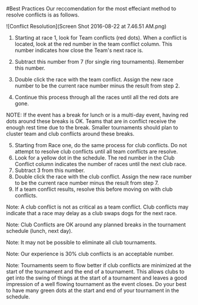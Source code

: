 #Best Practices
Our reccomendation for the most effeciant method to resolve conflicts is as follows.

![Conflict Resolution](Screen Shot 2016-08-22 at 7.46.51 AM.png)

1) Starting at race 1, look for Team conflicts (red dots). When a conflict is located, look at the red number in the team conflict column. This number indicates how close the Team's next race is.

2) Subtract this number from 7 (for single ring tournaments). Remember this number.

3) Double click the race with the team conflict. Assign the new race number to be the current race number minus the result from step 2.

4) Continue this process through all the races until all the red dots are gone.

NOTE: If the event has a break for lunch or is a multi-day event, having red dots around these breaks is OK. Teams that are in conflict receive the enough rest time due to the break. Smaller tournaments should plan to cluster team and club conflicts around these breaks.

5) Starting from Race one, do the same process for club conflicts. Do not attempt to resolve club conflicts until all team conflicts are resolve.
6) Look for a yellow dot in the schedule. The red number in the Club Conflict column indicates the number of races until the next club race.
7) Subtract 3 from this number.
8) Double click the race with the club conflict. Assign the new race number to be the current race number minus the result from step 7.
9) If a team conflict results, resolve this before moving on with club conflicts.

Note: A club conflict is not as critical as a team conflict. Club conflicts may indicate that a race may delay as a club swaps dogs for the next race.

Note: Club Conflicts are OK around any planned breaks in the tournament schedule (lunch, next day).

Note: It may not be possible to eliminate all club tournaments. 

Note: Our experience is 30% club conflicts is an acceptable number. 

Note: Tournaments seem to flow better if club conflicts are minimized at the start of the tournament and the end of a tournament. This allows clubs to get into the swing of things at the start of a tournament and leaves a good impression of a well flowing tournament as the event closes. Do your best to have many green dots at the start and end of your tournament in the schedule.

